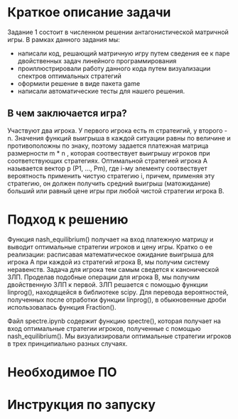 Краткое описание задачи 
========================
Задание 1 состоит в численном решении антагонистической матричной игры.
  В рамках данного задания мы:
  - написали код, решающий матричную игру путем сведения ее к паре двойственных задач линейного программирования
  - проиллюстрировали работу данного кода путем визуализации спектров оптимальных стратегий
  - оформили решение в виде пакета game
  - написали автоматические тесты для нашего решения.
 
 
В чем заключается игра?
  -------------------------
 Участвуют два игрока. У первого игрока есть m стратеигий, у второго - n. Значения функций выигрыша в каждой ситуации равны по величине и противоположны по знаку, поэтому  задается платежная матрица размерности m * n , которая соотвествует выигрышу игроков при соответствующих стратегиях. Оптимальной стратегией игрока А называется вектор p (P1, ..., Pm), где i-му элементу соотвествует вероятность применить чистую стратегию i, причем, применяя эту стратегию,  он должен получить средний выигрыш (матожидание) больший или равный цене игры при любой чистой стратегии игрока В.



Подход к решению
========================
  Функция nash_equilibrium() получает на вход платежную матрицу и выводит оптимальные стратегии игроков и цену игры. Кратко о ее реализации: расписавая математическое ожидание выигрыша для игрока А при каждой из стратегий игрока B, мы получим систему неравенств. Задача для игрока тем самым сведется к канонической ЗЛП. Проделав подобные операции для игрока B, мы получим двойственную ЗЛП к первой.  ЗЛП решается с помощью функции linprog(), находящейся в библиотеке scipy. Для перевода вероятностей, полученных после отработки функции linprog(), в обыкновенные дроби использовалась функция Fraction().
  
  
  Файл spectre.ipynb содержит функцию spectre(), которая получает на вход оптимальные стратегии игроков, полученные с помощью nash_equilibrium(). Мы визуализировали оптимальные стратегии игроков в трех принципиально разных случаях. 
  
  
  Необходимое ПО
  ========================
  
  
  Инструкция по запуску
  ========================
